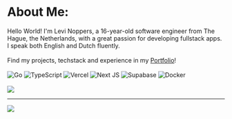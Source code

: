 # About Me:
Hello World! I'm Levi Noppers, a 16-year-old software engineer from The Hague, the Netherlands, with a great passion for developing fullstack apps.<br>I speak both English and Dutch fluently.<br><br>Find my projects, techstack and experience in my [Portfolio](https://levinoppers.nl/)!
<br>
<br/>
![Go](https://img.shields.io/badge/go-%2300ADD8.svg?style=for-the-badge&logo=go&logoColor=white)
![TypeScript](https://img.shields.io/badge/typescript-%23007ACC.svg?style=for-the-badge&logo=typescript&logoColor=white) ![Vercel](https://img.shields.io/badge/vercel-%23000000.svg?style=for-the-badge&logo=vercel&logoColor=white) ![Next JS](https://img.shields.io/badge/Next-black?style=for-the-badge&logo=next.js&logoColor=white) ![Supabase](https://img.shields.io/badge/Supabase-3ECF8E?style=for-the-badge&logo=supabase&logoColor=white) ![Docker](https://img.shields.io/badge/docker-%230db7ed.svg?style=for-the-badge&logo=docker&logoColor=white)
<br/>
<br/>
![](https://nirzak-streak-stats.vercel.app/?user=Monkymars&theme=nord&hide_border=true)<br/>


---
[![](https://visitcount.itsvg.in/api?id=Monkymars&icon=0&color=0)](https://visitcount.itsvg.in)

<!-- Proudly created with GPRM ( https://gprm.itsvg.in ) -->
